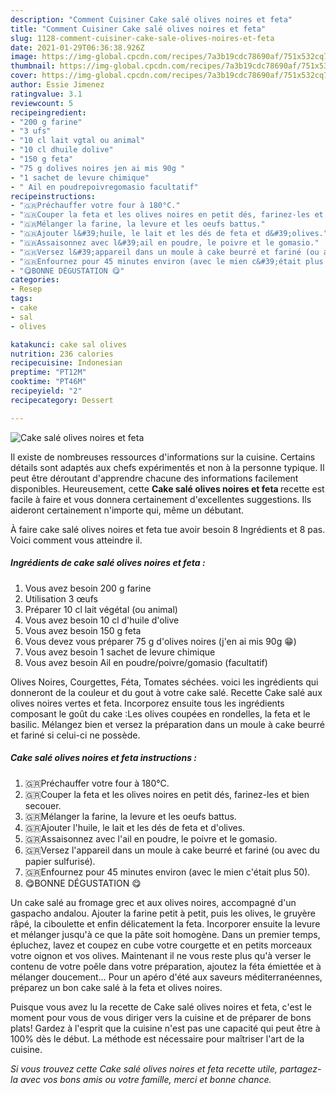 ```yaml
---
description: "Comment Cuisiner Cake salé olives noires et feta"
title: "Comment Cuisiner Cake salé olives noires et feta"
slug: 1128-comment-cuisiner-cake-sale-olives-noires-et-feta
date: 2021-01-29T06:36:38.926Z
image: https://img-global.cpcdn.com/recipes/7a3b19cdc78690af/751x532cq70/cake-sale-olives-noires-et-feta-photo-principale-de-la-recette.jpg
thumbnail: https://img-global.cpcdn.com/recipes/7a3b19cdc78690af/751x532cq70/cake-sale-olives-noires-et-feta-photo-principale-de-la-recette.jpg
cover: https://img-global.cpcdn.com/recipes/7a3b19cdc78690af/751x532cq70/cake-sale-olives-noires-et-feta-photo-principale-de-la-recette.jpg
author: Essie Jimenez
ratingvalue: 3.1
reviewcount: 5
recipeingredient:
- "200 g farine"
- "3 ufs"
- "10 cl lait vgtal ou animal"
- "10 cl dhuile dolive"
- "150 g feta"
- "75 g dolives noires jen ai mis 90g "
- "1 sachet de levure chimique"
- " Ail en poudrepoivregomasio facultatif"
recipeinstructions:
- "🇬🇷Préchauffer votre four à 180°C."
- "🇬🇷Couper la feta et les olives noires en petit dés, farinez-les et bien secouer."
- "🇬🇷Mélanger la farine, la levure et les oeufs battus."
- "🇬🇷Ajouter l&#39;huile, le lait et les dés de feta et d&#39;olives."
- "🇬🇷Assaisonnez avec l&#39;ail en poudre, le poivre et le gomasio."
- "🇬🇷Versez l&#39;appareil dans un moule à cake beurré et fariné (ou avec du papier sulfurisé)."
- "🇬🇷Enfournez pour 45 minutes environ (avec le mien c&#39;était plus 50)."
- "😋BONNE DÉGUSTATION 😋"
categories:
- Resep
tags:
- cake
- sal
- olives

katakunci: cake sal olives 
nutrition: 236 calories
recipecuisine: Indonesian
preptime: "PT12M"
cooktime: "PT46M"
recipeyield: "2"
recipecategory: Dessert

---
```



![Cake salé olives noires et feta](https://img-global.cpcdn.com/recipes/7a3b19cdc78690af/751x532cq70/cake-sale-olives-noires-et-feta-photo-principale-de-la-recette.jpg)

Il existe de nombreuses ressources d'informations sur la cuisine. Certains détails sont adaptés aux chefs expérimentés et non à la personne typique. Il peut être déroutant d'apprendre chacune des informations facilement disponibles. Heureusement, cette <strong> Cake salé olives noires et feta </strong> recette est facile à faire et vous donnera certainement d'excellentes suggestions. Ils aideront certainement n'importe qui, même un débutant.

<!--inarticleads1-->

À faire cake salé olives noires et feta tue avoir besoin 8 Ingrédients et 8 pas. Voici comment vous atteindre il.

##### Ingrédients de cake salé olives noires et feta :

1. Vous avez besoin 200 g farine
1. Utilisation 3 œufs
1. Préparer 10 cl lait végétal (ou animal)
1. Vous avez besoin 10 cl d&#39;huile d&#39;olive
1. Vous avez besoin 150 g feta
1. Vous devez vous préparer 75 g d&#39;olives noires (j&#39;en ai mis 90g 😁)
1. Vous avez besoin 1 sachet de levure chimique
1. Vous avez besoin  Ail en poudre/poivre/gomasio (facultatif)


Olives Noires, Courgettes, Féta, Tomates séchées. voici les ingrédients qui donneront de la couleur et du gout à votre cake salé. Recette Cake salé aux olives noires vertes et feta. Incorporez ensuite tous les ingrédients composant le goût du cake :Les olives coupées en rondelles, la feta et le basilic. Mélangez bien et versez la préparation dans un moule à cake beurré et fariné si celui-ci ne possède. 

<!--inarticleads2-->

##### Cake salé olives noires et feta instructions :

1. 🇬🇷Préchauffer votre four à 180°C.
1. 🇬🇷Couper la feta et les olives noires en petit dés, farinez-les et bien secouer.
1. 🇬🇷Mélanger la farine, la levure et les oeufs battus.
1. 🇬🇷Ajouter l&#39;huile, le lait et les dés de feta et d&#39;olives.
1. 🇬🇷Assaisonnez avec l&#39;ail en poudre, le poivre et le gomasio.
1. 🇬🇷Versez l&#39;appareil dans un moule à cake beurré et fariné (ou avec du papier sulfurisé).
1. 🇬🇷Enfournez pour 45 minutes environ (avec le mien c&#39;était plus 50).
1. 😋BONNE DÉGUSTATION 😋


Un cake salé au fromage grec et aux olives noires, accompagné d&#39;un gaspacho andalou. Ajouter la farine petit à petit, puis les olives, le gruyère râpé, la ciboulette et enfin délicatement la feta. Incorporer ensuite la levure et mélanger jusqu&#39;à ce que la pâte soit homogène. Dans un premier temps, épluchez, lavez et coupez en cube votre courgette et en petits morceaux votre oignon et vos olives. Maintenant il ne vous reste plus qu&#39;à verser le contenu de votre poêle dans votre préparation, ajoutez la féta émiettée et à mélanger doucement… Pour un apéro d&#39;été aux saveurs méditerranéennes, préparez un bon cake salé à la feta et olives noires. 

<!--inarticleads1-->

<p>
Puisque vous avez lu la recette de Cake salé olives noires et feta, c'est le moment pour vous de vous diriger vers la cuisine et de préparer de bons plats! Gardez à l'esprit que la cuisine n'est pas une capacité qui peut être à 100% dès le début. La méthode est nécessaire pour maîtriser l'art de la cuisine.
</p>

<p>
<i>Si vous trouvez cette Cake salé olives noires et feta recette utile, partagez-la avec vos bons amis ou votre famille, merci et bonne chance.</i>
</p>
